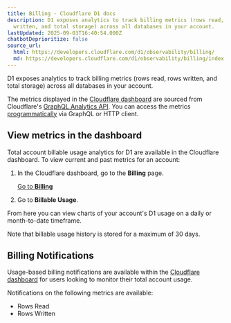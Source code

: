 ```yaml
---
title: Billing · Cloudflare D1 docs
description: D1 exposes analytics to track billing metrics (rows read, rows
  written, and total storage) across all databases in your account.
lastUpdated: 2025-09-03T16:40:54.000Z
chatbotDeprioritize: false
source_url:
  html: https://developers.cloudflare.com/d1/observability/billing/
  md: https://developers.cloudflare.com/d1/observability/billing/index.md
---
```


D1 exposes analytics to track billing metrics (rows read, rows written, and total storage) across all databases in your account.

The metrics displayed in the [Cloudflare dashboard](https://dash.cloudflare.com/) are sourced from Cloudflare's [GraphQL Analytics API](https://developers.cloudflare.com/analytics/graphql-api/). You can access the metrics [programmatically](https://developers.cloudflare.com/d1/observability/metrics-analytics/#query-via-the-graphql-api) via GraphQL or HTTP client.

## View metrics in the dashboard

Total account billable usage analytics for D1 are available in the Cloudflare dashboard. To view current and past metrics for an account:

1. In the Cloudflare dashboard, go to the **Billing** page.

   [Go to **Billing**](https://dash.cloudflare.com/?to=/:account/billing)

2. Go to **Billable Usage**.

From here you can view charts of your account's D1 usage on a daily or month-to-date timeframe.

Note that billable usage history is stored for a maximum of 30 days.

## Billing Notifications

Usage-based billing notifications are available within the [Cloudflare dashboard](https://dash.cloudflare.com) for users looking to monitor their total account usage.

Notifications on the following metrics are available:

* Rows Read
* Rows Written
